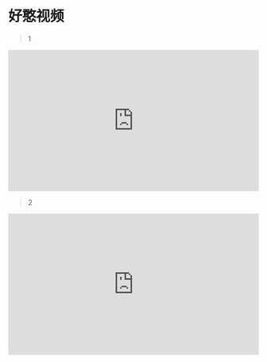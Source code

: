 # 好憨视频

> 1

<div style="width:100%;height:0px;position:relative;padding-bottom:56.327%;"><iframe src="https://streamja.com/embed/5Kprg" frameborder="0" width="100%" height="100%" allowfullscreen style="width:100%;height:100%;position:absolute;"></iframe></div>


> 2

<div style="width:100%;height:0px;position:relative;padding-bottom:56.327%;"><iframe src="https://streamja.com/embed/O4an6" frameborder="0" width="100%" height="100%" allowfullscreen style="width:100%;height:100%;position:absolute;"></iframe></div>